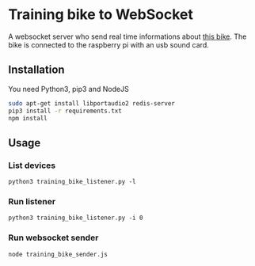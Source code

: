 # Training bike to WebSocket

A websocket server who send real time informations about [this bike](https://www.amazon.fr/gp/product/B00FZM5W3I/). The bike is connected to the raspberry pi with an usb sound card.

## Installation

You need Python3, pip3 and NodeJS

```bash
sudo apt-get install libportaudio2 redis-server
pip3 install -r requirements.txt
npm install
```

## Usage

### List devices

```
python3 training_bike_listener.py -l
```

### Run listener

```
python3 training_bike_listener.py -i 0
```

### Run websocket sender

```
node training_bike_sender.js
```
